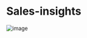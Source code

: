 # Sales-insights
![image](https://github.com/user-attachments/assets/95afda56-074f-43ef-9c10-915cd8a29958)
